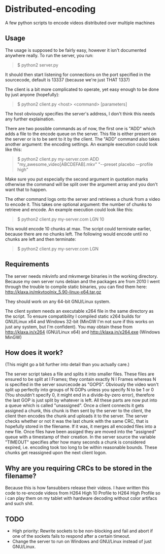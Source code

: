 Distributed-encoding
====================

A few python scripts to encode videos distributed over multiple machines

Usage
-----

The usage is supposed to be fairly easy, however it isn't documented anywhere
really. To run the server, you run:
> $ python2 server.py

It should then start listening for connections on the port specified in the
sourcecode, default is 13337 (because we're just THAT 1337)

The client is a bit more complicated to operate, yet easy enough to be done by
just anyone (hopefully):
> $ python2 client.py \<host\> \<command\> [parameters]

The host obviously specifies the server's address, I don't think this needs any
further explaination.

There are two possible commands as of now, the first one is "ADD" which adds a
file to the encode queue on the server. This file is either present on the
server or is to be sent to it by the client. The "ADD" command also takes
another argument: the encoding settings. An example execution could look like
this:
> $ python2 client.py my-server.com ADD "my_awesome_video[ABCDEFAB].mkv" "--preset placebo --profile high"

Make sure you put especially the second argument in quotation marks otherwise
the command will be split over the argument array and you don't want that to
happen.

The other command logs onto the server and retrieves a chunk from a video to
encode it. This takes one optional argument: the number of chunks to retrieve
and encode. An example execution could look like this:
> $ python2 client.py my-server.com LGN 10

This would encode 10 chunks at max. The script could terminate earlier,
because there are no chunks left. The following would encode until no chunks are
left and then terminate:
> $ python2 client.py my-server.com LGN


Requirements
------------

The server needs mkvinfo and mkvmerge binaries in the working directory. Because
my own server runs debian and the packages are from 2010 I went through the
trouble to compile static binaries, you can find them here:
http://klaxa.in/mkvtoolnix_5.90-linux-x64.tar.gz

They should work on any 64-bit GNU/Linux system.

The client system needs an executable x264 file in the same directory as the
script. To ensure compatibility I compiled static x264 builds for GNU/Linux x64
and Windows 32-bit (MinGW I'm not sure if this works on just any system, but I'm
confident). You may obtain these from http://klaxa.in/x264 (GNU/Linux x64) 
and http://klaxa.in/x264.exe (Windows MinGW)


How does it work?
-----------------

(This might go a bit further into detail than you actually care.)

The server script takes a file and splits it into smaller files. These files are
ensured to be split at I Frames; they contain exactly N I Frames whereas N is
specified in the server sourcecode as "GOPS". Obviously the video won't split up
perfectly into groups of N GOPs unless you specify N to be 1 or 0 (You shouldn't
specify 0, it might end in a divide-by-zero error), therefore the last GOP is
just split by whatever is left. All these parts are now put into a queue which
is called "unassigned". Once a client connects it gets assigned a chunk, this
chunk is then sent by the server to the client, the client then encodes the
chunk and uploads it to the server. The server checks whether or not it was the
last chunk with the same CRC, that is hopefully stored in the filename. If it
was, it merges all encoded files into a new file. Once files have been assiged
they are moved into the "assigned" queue with a timestamp of their creation. In
the server source the variable "TIMEOUT" specifies after how many seconds a
chunk is considered expired, i.e. encoding took too long to be within reasonable
bounds. These chunks get reassigned upon the next client logon.


Why are you requiring CRCs to be stored in the filename?
--------------------------------------------------------

Because this is how fansubbers release their videos. I have written this code to
re-encode videos from H264 High 10 Profile to H264 High Profile so i can play
them on my tablet with hardware decoding without color artifacs and such shit.

TODO
----
- High priority: Rewrite sockets to be non-blocking and fail and abort if
  one of the sockets fails to respond after a certain timeout.
- Change the server to run on Windows and GNU/Linux instead of just GNU/Linux.
